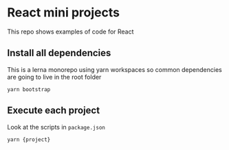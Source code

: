 # React mini projects

This repo shows examples of code for React

## Install all dependencies

This is a lerna monorepo using yarn workspaces so common dependencies are going to live in the root folder

```
yarn bootstrap
```

## Execute each project

Look at the scripts in `package.json`

```
yarn {project}
```